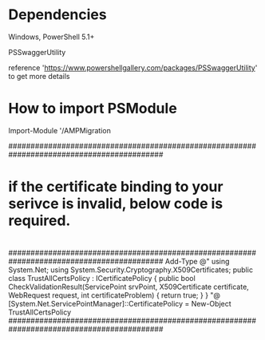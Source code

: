 # Dependencies

Windows, PowerShell 5.1+

PSSwaggerUtility 

reference 'https://www.powershellgallery.com/packages/PSSwaggerUtility' to get more details

# How to import PSModule

Import-Module '<your-service-root-folder>/AMPMigration

###########################################################################################
#                                                                                         #
# if the certificate binding to your serivce is invalid, below code is required.          #
#                                                                                         #
###########################################################################################
Add-Type @"
    using System.Net;
    using System.Security.Cryptography.X509Certificates;
    public class TrustAllCertsPolicy : ICertificatePolicy {
        public bool CheckValidationResult(ServicePoint srvPoint, X509Certificate certificate, WebRequest request, int certificateProblem) {
            return true;
        }
    }
"@
[System.Net.ServicePointManager]::CertificatePolicy = New-Object TrustAllCertsPolicy
###########################################################################################